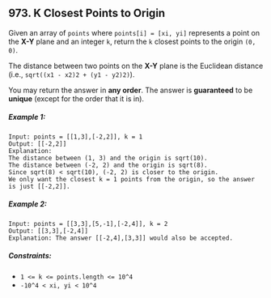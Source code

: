 ## 973. K Closest Points to Origin

Given an array of ```points``` where ```points[i] = [xi, yi]``` represents a point on the **X-Y** plane and an integer ```k```, return the ```k``` closest points to the origin ```(0, 0)```.

The distance between two points on the **X-Y** plane is the Euclidean distance (i.e., ```sqrt((x1 - x2)2 + (y1 - y2)2)```).

You may return the answer in **any order**. The answer is **guaranteed** to be **unique** (except for the order that it is in).

##### Example 1:
```
Input: points = [[1,3],[-2,2]], k = 1
Output: [[-2,2]]
Explanation:
The distance between (1, 3) and the origin is sqrt(10).
The distance between (-2, 2) and the origin is sqrt(8).
Since sqrt(8) < sqrt(10), (-2, 2) is closer to the origin.
We only want the closest k = 1 points from the origin, so the answer is just [[-2,2]].
```
##### Example 2:
```
Input: points = [[3,3],[5,-1],[-2,4]], k = 2
Output: [[3,3],[-2,4]]
Explanation: The answer [[-2,4],[3,3]] would also be accepted.
```

##### Constraints:

* ```1 <= k <= points.length <= 10^4```
* ```-10^4 < xi, yi < 10^4```